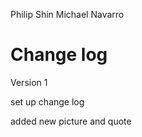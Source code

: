Philip Shin
Michael Navarro

Change log
==========
Version 1

set up change log

added new picture and quote